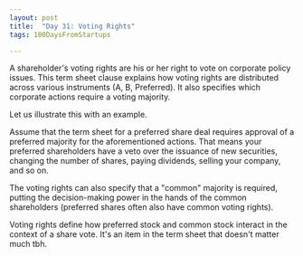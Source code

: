 ```yaml
---
layout: post
title:  "Day 31: Voting Rights"
tags: 100DaysFromStartups

---
```


A shareholder's voting rights are his or her right to vote on corporate policy issues. This term sheet clause explains how voting rights are distributed across various instruments (A, B, Preferred). It also specifies which corporate actions require a voting majority.

Let us illustrate this with an example.

Assume that the term sheet for a preferred share deal requires approval of a preferred majority for the aforementioned actions. That means your preferred shareholders have a veto over the issuance of new securities, changing the number of shares, paying dividends, selling your company, and so on.

The voting rights can also specify that a "common" majority is required, putting the decision-making power in the hands of the common shareholders (preferred shares often also have common voting rights).

Voting rights define how preferred stock and common stock interact in the context of a share vote. It's an item in the term sheet that doesn't matter much tbh.
